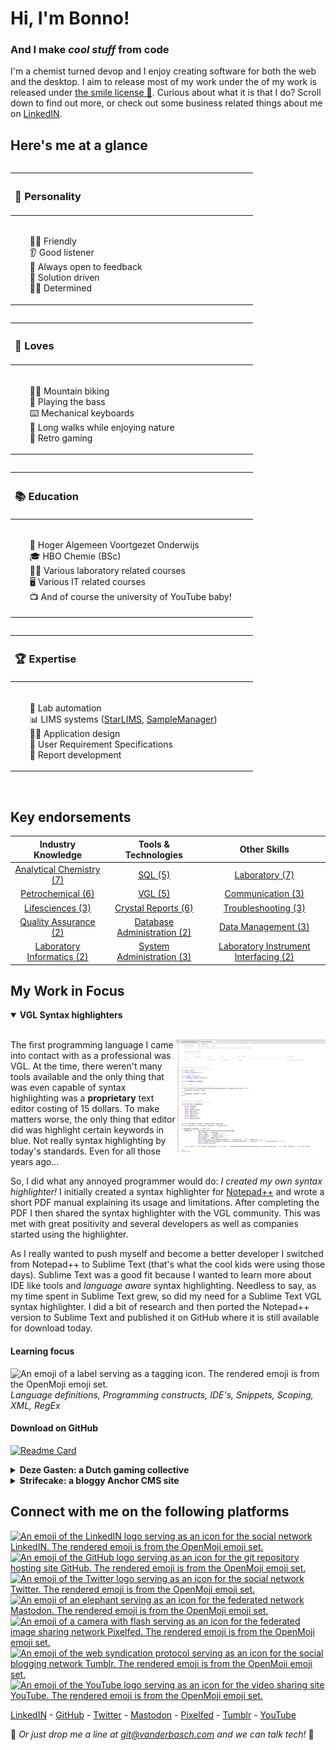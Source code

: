 # Hi, I'm Bonno!
### And I make *cool stuff* from code
I'm a chemist turned devop and I enjoy creating software for both the web and the desktop. I aim to release most of my work under the  of my work is released under [the smile license 🙂](#). Curious about what it is that I do? Scroll down to find out more, or check out some business related things about me on [LinkedIN][1].

## Here's me at a glance
<table align="left">
<thead align="left">
<tr>
<th><h3>🧠 Personality <img width="150"></h3></th>
</tr>
</thead>
<tbody>
<tr>
<td>
<ul>
<li type="none"><img width="350"></li>
<li type="none">🙌🏻 Friendly</li>
<li type="none">👂 Good listener</li>
<li type="none">📝 Always open to feedback</li>
<li type="none">🎯 Solution driven</li>
<li type="none">💪🏻 Determined</li>
</ul>
</td>
</tr>
</tbody>
</table>

<table align="left">
<thead align="left">
<tr>
<th><h3>🧡 Loves <img width="150"></h3></th>
</tr>
</thead>
<tbody>
<tr>
<td>
<ul>
<li type="none"><img width="350"></li>
<li type="none">🚵‍♂️ Mountain biking</li>
<li type="none">🎸 Playing the bass</li>
<li type="none">⌨️ Mechanical keyboards</li>
<li type="none">🍂 Long walks while enjoying nature</li>
<li type="none">👾 Retro gaming</li>
</ul>
</td>
</tr>
</tbody>
</table>

<table align="left">
<thead align="left">
<tr>
<th><h3>📚 Education <img width="150"></h3></th>
</tr>
</thead>
<tbody>
<tr>
<td>
<ul>
<li type="none"><img width="350"></li>
<li type="none">🎒 Hoger Algemeen Voortgezet Onderwijs</li>
<li type="none">🎓 HBO Chemie (BSc)</li>
<li type="none">👨‍🔬 Various laboratory related courses</li>
<li type="none">🖥️ Various IT related courses</li>
<li type="none">📺 And of course the university of YouTube baby!</li>
</ul>
</td>
</tr>
</tbody>
</table>

<table align="left">
<thead align="left">
<tr>
<th><h3>🏆 Expertise <img width="150"></h3></th>
</tr>
</thead>
<tbody>
<tr>
<td>
<ul>
<li type="none"><img width="350"></li>
<li type="none">🧪 Lab automation</li>
<li type="none">📊 LIMS systems (<a href="https://www.starlims.com" target ="_blank">StarLIMS</a>, <a href="https://www.thermofisher.com/order/catalog/product/INF-11000" target ="_blank">SampleManager</a>)</li>
<li type="none">👨‍🎨 Application design</li>
<li type="none">🤔 User Requirement Specifications</li>
<li type="none">📑 Report development</li>
</ul>
</td>
</tr>
</tbody>
</table>

<img width="900">

## Key endorsements
| Industry Knowledge | Tools & Technologies | Other Skills |
| :----------------: | :------------------: | :----------: |
| [Analytical Chemistry (7)][1] | [SQL (5)][1] | [Laboratory (7)][1] |
| [Petrochemical (6)][1] | [VGL (5)][1] | [Communication (3)][1] |
| [Lifesciences (3)][1] | [Crystal Reports (6)][1] | [Troubleshooting (3)][1] |
| [Quality Assurance (2)][1] | [Database Administration (2)][1] | [Data Management (3)][1] |
| [Laboratory Informatics (2)][1] | [System Administration (3)][1] | [Laboratory Instrument Interfacing (2)][1] |

## My Work in Focus
<details open>
<summary><strong>VGL Syntax highlighters</strong></summary>

<br><img align="right" src="https://raw.githubusercontent.com/bvdbasch/bvdbasch/master/vgl_syntax_thumb.png" alt="A thumbnail of sublime text showing some VGL Code" title="Dark mode is available too!" height="180"/>The first programming language I came into contact with as a professional was VGL. At the time, there weren't many tools available and the only thing that was even capable of syntax highlighting was a **proprietary** text editor costing of 15 dollars. To make matters worse, the only thing that editor did was highlight certain keywords in blue. Not really syntax highlighting by today's standards. Even for all those years ago...

So, I did what any annoyed programmer would do: *I created my own syntax highlighter!* I initially created a syntax highlighter for [Notepad++](https://notepad-plus-plus.org/) and wrote a short PDF manual explaining its usage and limitations. After completing the PDF I then shared the syntax highlighter with the VGL community. This was met with great positivity and several developers as well as companies started using the highlighter.

As I really wanted to push myself and become a better developer I switched from Notepad++ to Sublime Text (that's what the cool kids were using those days). Sublime Text was a good fit because I wanted to learn more about IDE like tools and *language aware* syntax highlighting. Needless to say, as my time spent in Sublime Text grew, so did my need for a Sublime Text VGL syntax highlighter. I did a bit of research and then ported the Notepad++ version to Sublime Text and published it on GitHub where it is still available for download today.

#### Learning focus
<img align="center" src="https://raw.githubusercontent.com/hfg-gmuend/openmoji/master/color/svg/1F3F7.svg" alt="An emoji of a label serving as a tagging icon. The rendered emoji is from the OpenMoji emoji set." title="Emoji designed by OpenMoji – the open-source emoji and icon project. License: CC BY-SA 4.0" height="20"> <em>Language definitions, Programming constructs, IDE's, Snippets, Scoping, XML, RegEx</em>

#### Download on GitHub
[![Readme Card](https://github-readme-stats.vercel.app/api/pin/?username=bvdbasch&repo=sublime-vgl-syntax&theme=noctis_minimus)](https://github.com/bvdbasch/strifecake)
</details>

<details>
<summary><strong>Deze Gasten: a Dutch gaming collective</strong></summary>

<br><img align="right" src="https://raw.githubusercontent.com/bvdbasch/bvdbasch/master/dg_thumb.png" alt="A thumbnail of a the Deze Gasten website running the customized solid state theme" title="Solid State Theme designed by HTML5UP" height="180"/>[Deze Gasten](https://dezegasten.nl) is a Dutch gaming collective by a group of friends. Its an ongoing journey in figuring out social media, networking, and content distribution.

Being the *hipster nerd* of our little group I'm often tasked with solving the technological challenges we are facing. Challenges such as getting a snazzy website up and running, automating notifications for new video uploads, and setting up webhooks for live streaming events. 

Our website is powered by [GRAV CMS](https://getgrav.org), enabling even novices to update and maintain the website. With grav there is no messy editor to deal with and no database is required. The system is a *markdown driven* flat file CMS, so its just a matter of typing up content in notepad and uploading it via SFTP. A simple content snippet is shown below.

```yaml
gauntlet:
    image: gauntlet.jpg
    title: 'Gauntlet: Slayer Edition'
    body: 'Ja man, we hebben gauntlet gespeeld. Je weet wel, die game die ooit op de NES was. Was leuk enzo. Bonno kwam nog onder een steen. Was even een dingetje...'
    button_url: 'https://www.youtube.com/watch?v=Kr953-fmJ3M&list=PLqDmcdTFyTgTu4TO_f-R1qVaaZnonfULR'
    button_caption: 'Gauntlet YouTube playlist'
```

A (port of the solid-state template)[https://github.com/bvdbasch/solid-state] by [HTML5 UP](https://html5up.net/) was used as a starting point for the site. Further customizations have been added to the theme to strengthen SEO capabilities and enable more configuration options such as *badges for badges sake...*. The theme including the customizations is available for download on GitHub.

#### Learning focus
<img align="center" src="https://raw.githubusercontent.com/hfg-gmuend/openmoji/master/color/svg/1F3F7.svg" alt="An emoji of a label serving as a tagging icon. The rendered emoji is from the OpenMoji emoji set." title="Emoji designed by OpenMoji – the open-source emoji and icon project. License: CC BY-SA 4.0" height="20"> <em> Social media, Encoding, Live streaming, Content distribution, Grav CMS, TWIG templating, YAML, Discord Bots, Audio processing, SEO, Webhooks</em>

#### Download on GitHub
[![Readme Card](https://github-readme-stats.vercel.app/api/pin/?username=bvdbasch&repo=solid-state&theme=noctis_minimus)](https://github.com/bvdbasch/strifecake)
</details>

<details>
<summary><strong>Strifecake: a bloggy Anchor CMS site</strong></summary>

<br><img align="right" src="https://raw.githubusercontent.com/bvdbasch/bvdbasch/master/strifecake_thumb.png" alt="A thumbnail of a website running the Strifecake theme" title="All drawings are by the wonderful Meloncollie" height="180"/>Strifecake is the result of a week long pair programming session, performed over the internet. The foundation for the site is [Anchor CMS](https://github.com/anchorcms/anchor-cms) a clean, minimalist and markdown driven content management system. However, due to limitations in Anchor CMS at the time, we had to program some of our own PHP functions. These mainly deal with parsing article details from specific categories.

To allow a certain extent of modularity the theme was built with a _block based_ approach, where the display functions where put in partials as much as possible. This approach enables content to be shown with simple php include statements as demonstrated below.

```php
include(theme_path()."Partials/FrontPage/FrontpageCategoryBlockHTML.php");
```

#### Learning focus
<img align="center" src="https://raw.githubusercontent.com/hfg-gmuend/openmoji/master/color/svg/1F3F7.svg" alt="An emoji of a label serving as a tagging icon. The rendered emoji is from the OpenMoji emoji set." title="Emoji designed by OpenMoji – the open-source emoji and icon project. License: CC BY-SA 4.0" height="20"> <em>Collaboration, GIT, Separation of concerns, Modularity, CSS, Typography</em>

#### Download on GitHub
[![Readme Card](https://github-readme-stats.vercel.app/api/pin/?username=bvdbasch&repo=strifecake&theme=noctis_minimus)](https://github.com/bvdbasch/strifecake)
</details>

## Connect with me on the following platforms
<p align="left">
<a href="https://nl.linkedin.com/in/bvdbasch" target="_blank"><img align="center" src="https://raw.githubusercontent.com/hfg-gmuend/openmoji/master/color/svg/E046.svg" alt="An emoji of the LinkedIN logo serving as an icon for the social network LinkedIN. The rendered emoji is from the OpenMoji emoji set." title="Emoji designed by OpenMoji – the open-source emoji and icon project. License: CC BY-SA 4.0" height="60"/></a>
<a href="https://github.com/bvdbasch" target="_blank"><img align="center" src="https://raw.githubusercontent.com/hfg-gmuend/openmoji/master/color/svg/E045.svg" alt="An emoji of the GitHub logo serving as an icon for the git repository hosting site GitHub. The rendered emoji is from the OpenMoji emoji set." title="Emoji designed by OpenMoji – the open-source emoji and icon project. License: CC BY-SA 4.0" height="60"/></a>
<a href="https://twitter.com/DerBonster" target="_blank"><img align="center" src="https://raw.githubusercontent.com/hfg-gmuend/openmoji/master/color/svg/E040.svg" alt="An emoji of the Twitter logo serving as an icon for the social network Twitter. The rendered emoji is from the OpenMoji emoji set." title="Emoji designed by OpenMoji – the open-source emoji and icon project. License: CC BY-SA 4.0" height="60"/></a>
<a href="https://mastodon.technology/@bvdbasch" target="_blank"><img align="center" src="https://raw.githubusercontent.com/hfg-gmuend/openmoji/master/color/svg/1F418.svg" alt="An emoji of an elephant serving as an icon for the federated network Mastodon. The rendered emoji is from the OpenMoji emoji set." title="Emoji designed by OpenMoji – the open-source emoji and icon project. License: CC BY-SA 4.0" height="60"/></a>
<a href="https://pixelfed.social/bvdbasch" target="_blank"><img align="center" src="https://raw.githubusercontent.com/hfg-gmuend/openmoji/master/color/svg/1F4F8.svg" alt="An emoji of a camera with flash serving as an icon for the federated image sharing network Pixelfed. The rendered emoji is from the OpenMoji emoji set." title="Emoji designed by OpenMoji – the open-source emoji and icon project. License: CC BY-SA 4.0" height="60"/></a>
<a href="https://bvdbasch.tumblr.com" target="_blank"><img align="center" src="https://raw.githubusercontent.com/hfg-gmuend/openmoji/master/color/svg/E381.svg" alt="An emoji of the web syndication protocol serving as an icon for the social blogging network Tumblr. The rendered emoji is from the OpenMoji emoji set." title="Emoji designed by OpenMoji – the open-source emoji and icon project. License: CC BY-SA 4.0" height="60"/></a>
<a href="https://www.youtube.com/user/strifetalk" target="_blank"><img align="center" src="https://raw.githubusercontent.com/hfg-gmuend/openmoji/master/color/svg/E044.svg" alt="An emoji of the YouTube logo serving as an icon for the video sharing site YouTube. The rendered emoji is from the OpenMoji emoji set." title="Emoji designed by OpenMoji – the open-source emoji and icon project. License: CC BY-SA 4.0" height="60"/></a>
</p>

[LinkedIN][1] - [GitHub][2] - [Twitter][3] - [Mastodon][7] - [Pixelfed][6] - [Tumblr][4] - [YouTube][5]

📩 *Or just drop me a line at git@vanderbasch.com and we can talk tech!* 📨

[1]: https://www.linkedin.com/in/bvdbasch
[2]: https://github.com/bvdbasch
[3]: https://twitter.com/DerBonster
[4]: https://bvdbasch.tumblr.com
[5]: https://www.youtube.com/user/strifetalk
[6]: https://pixelfed.social/bvdbasch
[7]: https://mastodon.technology/@bvdbasch
